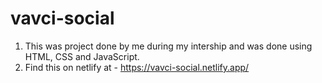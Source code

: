 # vavci-social

1. This was project done by me during my intership and was done using HTML, CSS and JavaScript.
2. Find this on netlify at - https://vavci-social.netlify.app/
